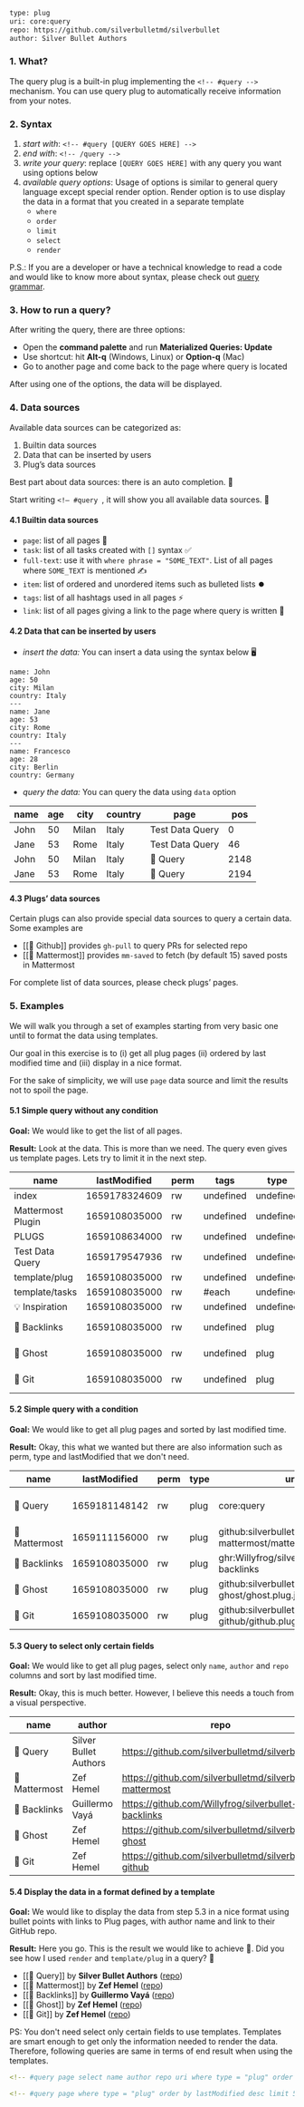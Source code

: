 ```meta
type: plug
uri: core:query
repo: https://github.com/silverbulletmd/silverbullet
author: Silver Bullet Authors
```

### 1. What?
The query plug is a built-in plug implementing the `<!-- #query -->` mechanism. You can use query plug to automatically receive information from your notes.

### 2. Syntax
1. _start with_: `<!-- #query [QUERY GOES HERE] -->`
2. _end with_: `<!-- /query -->`
3. _write your query_: replace `[QUERY GOES HERE]` with any query you want using options below
4. _available query options_: Usage of options is similar to general query language except special render option. Render option is to use display the data in a format that you created in a separate template
   * `where`
   * `order`
   * `limit`
   * `select`
   * `render`

P.S.: If you are a developer or have a technical knowledge to read a code and would like to know more about syntax, please check out [query grammar](https://github.com/silverbulletmd/silverbullet/blob/main/packages/plugs/query/query.grammar).

### 3. How to run a query?
After writing the query, there are three options:
* Open the **command palette** and run **Materialized Queries: Update**
* Use shortcut: hit **Alt-q** (Windows, Linux) or **Option-q** (Mac)
* Go to another page and come back to the page where query is located

After using one of the options, the data will be displayed.

### 4. Data sources
Available data sources can be categorized as:
1. Builtin data sources
2. Data that can be inserted by users
3. Plug’s data sources

Best part about data sources: there is an auto completion. 🎉 

Start writing `<!— #query `, it will show you all available data sources. 🤯

#### 4.1 Builtin data sources
* `page`: list of all pages 📄
* `task`: list of all tasks created with `[]` syntax ✅
* `full-text`: use it with `where phrase = "SOME_TEXT"`. List of all pages where `SOME_TEXT` is mentioned ✍️
* `item`: list of ordered and unordered items such as bulleted lists ⏺️
* `tags`: list of all hashtags used in all pages ⚡
* `link`: list of all pages giving a link to the page where query is written 🔗

#### 4.2 Data that can be inserted by users
* *insert the data:* You can insert a data using the syntax below 🖥️
```data
name: John
age: 50
city: Milan
country: Italy
---
name: Jane
age: 53
city: Rome
country: Italy
---
name: Francesco
age: 28
city: Berlin
country: Germany
```
* *query the data:* You can query the data using `data` option
<!-- #query data where age > 20 and country = "Italy" -->
|name|age|city |country|page           |pos |
|----|--|-----|-----|---------------|----|
|John|50|Milan|Italy|Test Data Query|0   |
|Jane|53|Rome |Italy|Test Data Query|46  |
|John|50|Milan|Italy|🔌 Query       |2148|
|Jane|53|Rome |Italy|🔌 Query       |2194|
<!-- /query -->
 
#### 4.3 Plugs’ data sources
Certain plugs can also provide special data sources to query a certain data. Some examples are 
* [[🔌 Github]] provides `gh-pull` to query PRs for selected repo
* [[🔌 Mattermost]] provides `mm-saved` to fetch (by default 15) saved posts in Mattermost

For complete list of data sources, please check plugs’ pages.

### 5. Examples
We will walk you through a set of examples starting from very basic one until to format the data using templates. 

Our goal in this exercise is to (i) get all plug pages (ii) ordered by last modified time and (iii) display in a nice format.

For the sake of simplicity, we will use `page` data source and limit the results not to spoil the page.

#### 5.1 Simple query without any condition
**Goal:** We would like to get the list of all pages. 

**Result:** Look at the data. This is more than we need. The query even gives us template pages. Lets try to limit it in the next step.
<!-- #query page limit 10 -->
|name             |lastModified |perm|tags |type|uri                                                       |repo                                                 |author        |
|--|--|--|--|--|--|--|--|
|index            |1659178324609|rw|undefined|undefined|undefined                                                 |undefined                                            |undefined     |
|Mattermost Plugin|1659108035000|rw|undefined|undefined|undefined                                                 |undefined                                            |undefined     |
|PLUGS            |1659108634000|rw|undefined|undefined|undefined                                                 |undefined                                            |undefined     |
|Test Data Query  |1659179547936|rw|undefined|undefined|undefined                                                 |undefined                                            |undefined     |
|template/plug    |1659108035000|rw|undefined|undefined|undefined                                                 |undefined                                            |undefined     |
|template/tasks   |1659108035000|rw|#each|undefined|undefined                                                 |undefined                                            |undefined     |
|💡 Inspiration   |1659108035000|rw|undefined|undefined|undefined                                                 |undefined                                            |undefined     |
|🔌 Backlinks     |1659108035000|rw|undefined|plug|ghr:Willyfrog/silverbullet-backlinks                      |https://github.com/Willyfrog/silverbullet-backlinks  |Guillermo Vayá|
|🔌 Ghost         |1659108035000|rw|undefined|plug|github:silverbulletmd/silverbullet-ghost/ghost.plug.json  |https://github.com/silverbulletmd/silverbullet-ghost |Zef Hemel     |
|🔌 Git           |1659108035000|rw|undefined|plug|github:silverbulletmd/silverbullet-github/github.plug.json|https://github.com/silverbulletmd/silverbullet-github|Zef Hemel     |
<!-- /query -->

#### 5.2 Simple query with a condition
**Goal:** We would like to get all plug pages and sorted by last modified time.

**Result:** Okay, this what we wanted but there are also information such as perm, type and lastModified that we don't need.

<!-- #query page where type = "plug" order by lastModified desc limit 5 -->
|name         |lastModified |perm|type|uri                                                               |repo                                                     |author               |
|--|--|--|--|--|--|--|
|🔌 Query     |1659181148142|rw|plug|core:query                                                        |https://github.com/silverbulletmd/silverbullet           |Silver Bullet Authors|
|🔌 Mattermost|1659111156000|rw|plug|github:silverbulletmd/silverbullet-mattermost/mattermost.plug.json|https://github.com/silverbulletmd/silverbullet-mattermost|Zef Hemel            |
|🔌 Backlinks |1659108035000|rw|plug|ghr:Willyfrog/silverbullet-backlinks                              |https://github.com/Willyfrog/silverbullet-backlinks      |Guillermo Vayá       |
|🔌 Ghost     |1659108035000|rw|plug|github:silverbulletmd/silverbullet-ghost/ghost.plug.json          |https://github.com/silverbulletmd/silverbullet-ghost     |Zef Hemel            |
|🔌 Git       |1659108035000|rw|plug|github:silverbulletmd/silverbullet-github/github.plug.json        |https://github.com/silverbulletmd/silverbullet-github    |Zef Hemel            |
<!-- /query -->


#### 5.3 Query to select only certain fields
**Goal:** We would like to get all plug pages, select only `name`, `author` and `repo` columns and sort by last modified time.

**Result:** Okay, this is much better. However, I believe this needs a touch from a visual perspective.

<!-- #query page select name author repo uri where type = "plug" order by lastModified desc limit 5 -->
|name         |author               |repo                                                     |
|--|--|--|
|🔌 Query     |Silver Bullet Authors|https://github.com/silverbulletmd/silverbullet           |
|🔌 Mattermost|Zef Hemel            |https://github.com/silverbulletmd/silverbullet-mattermost|
|🔌 Backlinks |Guillermo Vayá       |https://github.com/Willyfrog/silverbullet-backlinks      |
|🔌 Ghost     |Zef Hemel            |https://github.com/silverbulletmd/silverbullet-ghost     |
|🔌 Git       |Zef Hemel            |https://github.com/silverbulletmd/silverbullet-github    |
<!-- /query -->

#### 5.4 Display the data in a format defined by a template

**Goal:** We would like to display the data from step 5.3 in a nice format using bullet points with links to Plug pages, with author name and link to their GitHub repo. 

**Result:** Here you go. This is the result we would like to achieve 🎉. Did you see how I used `render` and `template/plug` in a query? 🚀 

<!-- #query page select name author repo uri where type = "plug" order by lastModified desc limit 5 render "template/plug" -->
* [[🔌 Query]] by **Silver Bullet Authors** ([repo](https://github.com/silverbulletmd/silverbullet))
* [[🔌 Mattermost]] by **Zef Hemel** ([repo](https://github.com/silverbulletmd/silverbullet-mattermost))
* [[🔌 Backlinks]] by **Guillermo Vayá** ([repo](https://github.com/Willyfrog/silverbullet-backlinks))
* [[🔌 Ghost]] by **Zef Hemel** ([repo](https://github.com/silverbulletmd/silverbullet-ghost))
* [[🔌 Git]] by **Zef Hemel** ([repo](https://github.com/silverbulletmd/silverbullet-github))
<!-- /query -->

PS: You don't need select only certain fields to use templates. Templates are smart enough to get only the information needed to render the data. 
Therefore, following queries are same in terms of end result when using the templates.

```yaml
<!-- #query page select name author repo uri where type = "plug" order by lastModified desc limit 5 render "template/plug" -->
```

```yaml
<!-- #query page where type = "plug" order by lastModified desc limit 5 render "template/plug" -->
```
